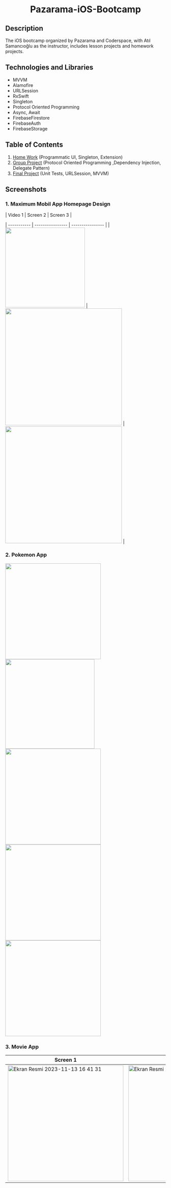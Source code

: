<h1 align="center">
     Pazarama-iOS-Bootcamp
</h1>

## Description
<p>The iOS bootcamp organized by Pazarama and Coderspace, with Atıl Samancıoğlu as the instructor, includes lesson projects and homework projects.</p>

## Technologies and Libraries
- MVVM
- Alamofire
- URLSession
- RxSwift
- Singleton
- Protocol Oriented Programming
- Async, Await
- FirebaseFirestore
- FirebaseAuth
- FirebaseStorage

## Table of Contents
1. [Home Work](https://github.com/samettigy/UIMaximumApp/tree/main) (Programmatic UI, Singleton, Extension)<br>
2. [Group Project](https://github.com/samettigy/Pazarama-iOS-Bootcamp/tree/main/GroupProject) (Protocol Oriented Programming ,Dependency Injection, Delegate Pattern)<br>
3. [Final Project](https://github.com/samettigy/Pazarama-iOS-Bootcamp/tree/main/FinalProject) (Unit Tests, URLSession, MVVM)


## Screenshots

### 1. Maximum Mobil App Homepage Design

| Video 1 | Screen 2 | Screen 3 |


| ----------- | ---------------- | ---------------- |
| <img width="250px" src="https://github.com/samettigy/UIMaximumApp/assets/116752451/e20dca9a-5773-46c0-85b3-42cab4b6483a"> | <img width="366px" src="https://github.com/samettigy/UIMaximumApp/assets/116752451/9c4e674b-25e0-46e0-95de-164a63b7e878"> | <img width="366px" src="https://github.com/samettigy/UIMaximumApp/assets/116752451/1858bce3-e1fc-47e7-8dbc-1d685abda09d"> |




### 2. Pokemon App


<img src="Pokemon/ScreenShots/Screenshot 2023-11-05 at 14.55.13.png" width="300" />
  <img src="Pokemon/ScreenShots/Simulator Screenshot - iPhone 14 - 2023-11-05 at 14.55.58.png" width="280" />
  <img src="Pokemon/ScreenShots/Screenshot 2023-11-05 at 14.55.38.png" width="300" />
   <img src="Pokemon/ScreenShots/Nov-05-2023 14-59-53.gif" width="300" />
   <img src="Pokemon/ScreenShots/gif.gif" width="300" />




### 3. Movie App


| Screen 1 | Screen 2 | Screen 3 |
| ----------- | ---------------- | ---------------- |
| <img width="363" alt="Ekran Resmi 2023-11-13 16 41 31" src="https://github.com/samettigy/MovieAppFilter/assets/116752451/52b050b4-3522-43bc-851b-c0437cc94d36"> | <img width="363" alt="Ekran Resmi 2023-11-13 16 42 46" src="https://github.com/samettigy/MovieAppFilter/assets/116752451/68a87b61-4ee8-46ae-8253-44ad1d43e3c6"> | <img width="363" alt="Ekran Resmi 2023-11-13 16 45 13" src="https://github.com/samettigy/MovieAppFilter/assets/116752451/35810f37-60d8-4cde-9f78-3ddae6ef1a60"> |





